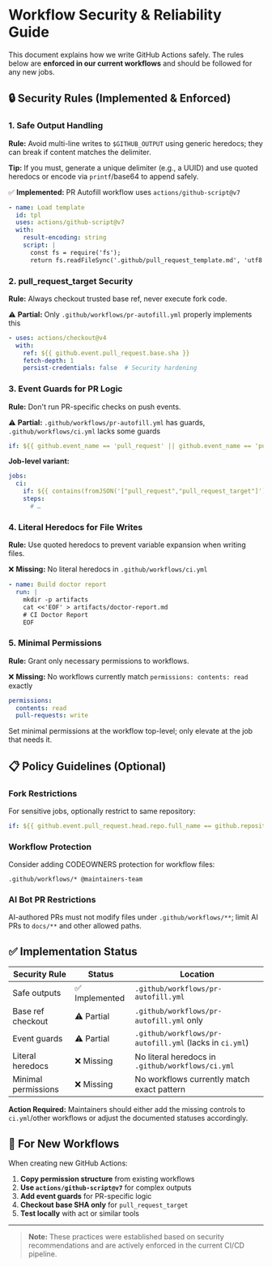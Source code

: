 # Workflow Security & Reliability Guide

This document explains how we write GitHub Actions safely. The rules below are **enforced in our current workflows** and should be followed for any new jobs.

## 🔒 Security Rules (Implemented & Enforced)

### 1. Safe Output Handling
**Rule:** Avoid multi-line writes to `$GITHUB_OUTPUT` using generic heredocs; they can break if content matches the delimiter.

**Tip:** If you must, generate a unique delimiter (e.g., a UUID) and use quoted heredocs or encode via `printf`/base64 to append safely.

✅ **Implemented:** PR Autofill workflow uses `actions/github-script@v7`

```yaml
- name: Load template
  id: tpl  
  uses: actions/github-script@v7
  with:
    result-encoding: string
    script: |
      const fs = require('fs');
      return fs.readFileSync('.github/pull_request_template.md', 'utf8');
```

### 2. pull_request_target Security  
**Rule:** Always checkout trusted base ref, never execute fork code.

⚠️ **Partial:** Only `.github/workflows/pr-autofill.yml` properly implements this

```yaml
- uses: actions/checkout@v4
  with:
    ref: ${{ github.event.pull_request.base.sha }}
    fetch-depth: 1
    persist-credentials: false  # Security hardening
```

### 3. Event Guards for PR Logic
**Rule:** Don't run PR-specific checks on push events.

⚠️ **Partial:** `.github/workflows/pr-autofill.yml` has guards, `.github/workflows/ci.yml` lacks some guards

```yaml
if: ${{ github.event_name == 'pull_request' || github.event_name == 'pull_request_target' }}
```

**Job-level variant:**
```yaml
jobs:
  ci:
    if: ${{ contains(fromJSON('["pull_request","pull_request_target"]'), github.event_name) }}
    steps:
      # …
```

### 4. Literal Heredocs for File Writes
**Rule:** Use quoted heredocs to prevent variable expansion when writing files.

❌ **Missing:** No literal heredocs in `.github/workflows/ci.yml`

```yaml
- name: Build doctor report
  run: |
    mkdir -p artifacts
    cat <<'EOF' > artifacts/doctor-report.md
    # CI Doctor Report  
    EOF
```

### 5. Minimal Permissions
**Rule:** Grant only necessary permissions to workflows.

❌ **Missing:** No workflows currently match `permissions: contents: read` exactly

```yaml
permissions:
  contents: read
  pull-requests: write
```

Set minimal permissions at the workflow top-level; only elevate at the job that needs it.

## 📋 Policy Guidelines (Optional)

### Fork Restrictions
For sensitive jobs, optionally restrict to same repository:
```yaml
if: ${{ github.event.pull_request.head.repo.full_name == github.repository }}
```

### Workflow Protection
Consider adding CODEOWNERS protection for workflow files:
```
.github/workflows/* @maintainers-team
```

### AI Bot PR Restrictions
AI-authored PRs must not modify files under `.github/workflows/**`; limit AI PRs to `docs/**` and other allowed paths.

## ✅ Implementation Status

| Security Rule | Status | Location |
|---------------|--------|----------|
| Safe outputs | ✅ Implemented | `.github/workflows/pr-autofill.yml` |
| Base ref checkout | ⚠️ Partial | `.github/workflows/pr-autofill.yml` only |  
| Event guards | ⚠️ Partial | `.github/workflows/pr-autofill.yml` (lacks in `ci.yml`) |
| Literal heredocs | ❌ Missing | No literal heredocs in `.github/workflows/ci.yml` |
| Minimal permissions | ❌ Missing | No workflows currently match exact pattern |

**Action Required:** Maintainers should either add the missing controls to `ci.yml`/other workflows or adjust the documented statuses accordingly.

## 🚀 For New Workflows

When creating new GitHub Actions:

1. **Copy permission structure** from existing workflows
2. **Use `actions/github-script@v7`** for complex outputs  
3. **Add event guards** for PR-specific logic
4. **Checkout base SHA only** for `pull_request_target`
5. **Test locally** with act or similar tools

---
> **Note:** These practices were established based on security recommendations and are actively enforced in the current CI/CD pipeline.